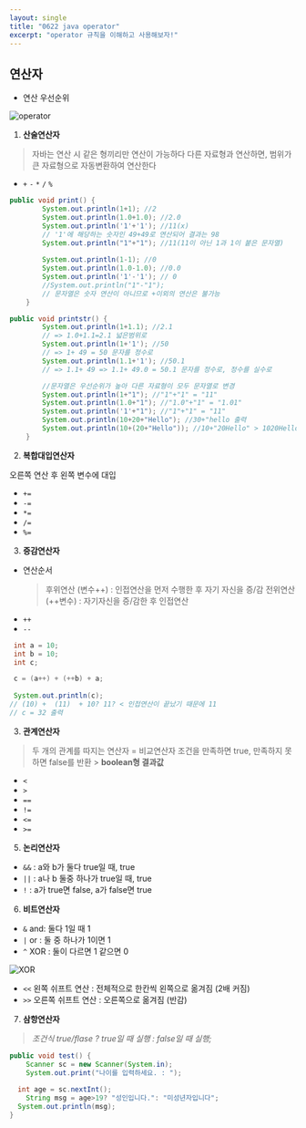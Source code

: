 ```yaml
---
layout: single
title: "0622 java operator"
excerpt: "operator 규칙을 이해하고 사용해보자!"
---
```




## 연산자

- 연산 우선순위

![operator](https://user-images.githubusercontent.com/107900148/175861748-8f91d4c2-4806-4ddd-b7f5-eab5ed14f405.jpg)

1. **산술연산자**
> 자바는 연산 시 같은 형끼리만 연산이 가능하다
> 다른 자료형과 연산하면, 범위가 큰 자료형으로 자동변환하여 연산한다
 
- `+`  `-`  `*`  `/`  `%`


```java
public void print() {
		System.out.println(1+1); //2
		System.out.println(1.0+1.0); //2.0
		System.out.println('1'+'1'); //11(x)
		// '1'에 해당하는 숫자인 49+49로 연산되어 결과는 98
		System.out.println("1"+"1"); //11(11이 아닌 1과 1이 붙은 문자열)
		
		System.out.println(1-1); //0
		System.out.println(1.0-1.0); //0.0
		System.out.println('1'-'1'); // 0
		//System.out.println("1"-"1");
		// 문자열은 숫자 연산이 아니므로 +이외의 연산은 불가능	
	}
```



```java
public void printstr() {
		System.out.println(1+1.1); //2.1
		// => 1.0+1.1=2.1 넓은범위로
		System.out.println(1+'1'); //50
		// => 1+ 49 = 50 문자를 정수로
		System.out.println(1.1+'1'); //50.1
		// => 1.1+ 49 => 1.1+ 49.0 = 50.1 문자를 정수로, 정수를 실수로

 		//문자열은 우선순위가 높아 다른 자료형이 모두 문자열로 변경 
		System.out.println(1+"1"); //"1"+"1" = "11"
		System.out.println(1.0+"1"); //"1.0"+"1" = "1.01"
		System.out.println('1'+"1"); //"1"+"1" = "11"
		System.out.println(10+20+"Hello"); //30+"hello 출력
		System.out.println(10+(20+"Hello")); //10+"20Hello" > 1020Hello 출력
	}
```

 
 
 
2. **복합대입연산자**

오른쪽 연산 후 왼쪽 변수에 대입

- `+=`
- `-=`
- `*=`
- `/=`
- `%=`


 
 
 
3. **증감연산자**

- 연산순서
  > 후위연산 (변수++) : 인접연산을 먼저 수행한 후 자기 자신을 증/감
  > 전위연산 (++변수) : 자기자신을 증/감한 후 인접연산
- `++`
- `--`



```java
 int a = 10;
 int b = 10;
 int c;

 c = (a++) + (++b) + a;
 
 System.out.println(c);
// (10) +  (11)  + 10? 11? < 인접연산이 끝났기 때문에 11
// c = 32 출력
```

 
 
  
3. **관계연산자**

> 두 개의 관계를 따지는 연산자 = 비교연산자
> 조건을 만족하면 true, 만족하지 못하면 false를 반환 > **boolean형 결과값**

- `<`
- `>`
- `==`
- `!=`
- `<=`
- `>=`

 
 
 
5. **논리연산자**

- `&&` : a와 b가 둘다 true일 때, true
- `||` : a나 b 둘중 하나가 true일 때, true
- `!` : a가 true면 false, a가 false면 true
 
 
 


6. **비트연산자**

- `&` and: 둘다 1일 때 1
- `|` or : 둘 중 하나가 1이면 1
- `^` XOR : 둘이 다르면 1 같으면 0

![XOR](https://user-images.githubusercontent.com/107900148/175861260-7cae2752-e48b-47de-b7fe-01f402144c64.PNG)

- `<<` 왼쪽 쉬프트 연산 : 전체적으로 한칸씩 왼쪽으로 옮겨짐 (2배 커짐)
- `>>` 오른쪽 쉬프트 연산 : 오른쪽으로 옮겨짐 (반감)

 
 
 
7. **삼항연산자**

> *조건식 true/flase ? true일 때 실행 : false일 때 실행;*

```java
public void test() {
	Scanner sc = new Scanner(System.in);
	System.out.print("나이를 입력하세요. : ");
	
  int age = sc.nextInt();
	String msg = age>19? "성인입니다.": "미성년자입니다";
  System.out.println(msg);
}
```





